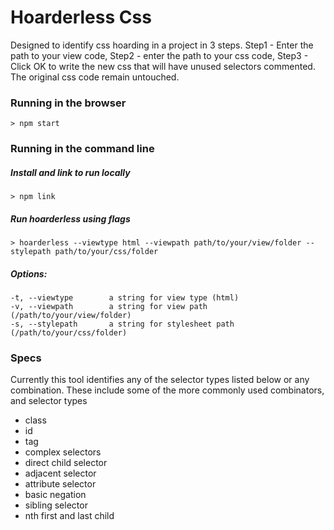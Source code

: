 # Hoarderless Css
Designed to identify css hoarding in a project in 3 steps. Step1 - Enter the path to your view code, Step2 - enter the path to your css code, Step3 - Click OK to write the new css that will have unused selectors commented. The original css code remain untouched.

### Running in the browser

    > npm start

### Running in the command line
##### Install and link to run locally
    > npm link

##### Run hoarderless using flags
    > hoarderless --viewtype html --viewpath path/to/your/view/folder --stylepath path/to/your/css/folder

##### Options:
    -t, --viewtype        a string for view type (html)
    -v, --viewpath        a string for view path (/path/to/your/view/folder)
    -s, --stylepath       a string for stylesheet path (/path/to/your/css/folder)


### Specs
Currently this tool identifies any of the selector types listed below or any combination. These include some of the more commonly used combinators, and selector types
* class
* id
* tag
* complex selectors
* direct child selector
* adjacent selector
* attribute selector
* basic negation
* sibling selector
* nth first and last child



